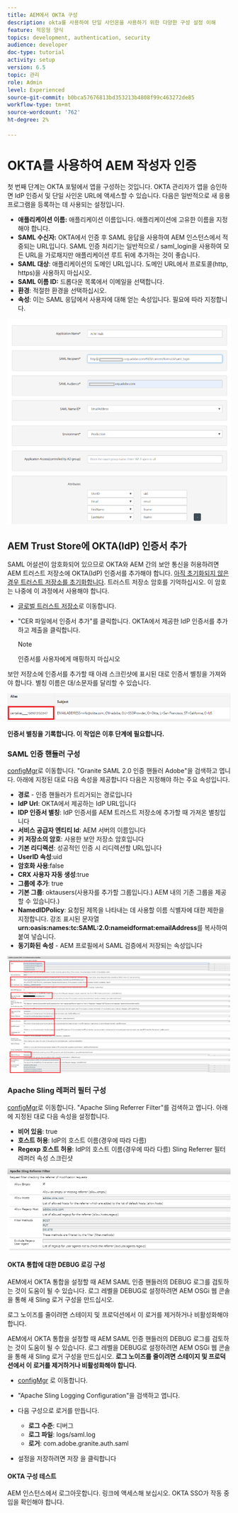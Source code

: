 ```yaml
---
title: AEM에서 OKTA 구성
description: okta를 사용하여 단일 사인온을 사용하기 위한 다양한 구성 설정 이해
feature: 적응형 양식
topics: development, authentication, security
audience: developer
doc-type: tutorial
activity: setup
version: 6.5
topic: 관리
role: Admin
level: Experienced
source-git-commit: b0bca57676813bd353213b4808f99c463272de85
workflow-type: tm+mt
source-wordcount: '762'
ht-degree: 2%

---
```



# OKTA를 사용하여 AEM 작성자 인증

첫 번째 단계는 OKTA 포털에서 앱을 구성하는 것입니다. OKTA 관리자가 앱을 승인하면 IdP 인증서 및 단일 사인온 URL에 액세스할 수 있습니다. 다음은 일반적으로 새 응용 프로그램을 등록하는 데 사용되는 설정입니다.

* **애플리케이션 이름:** 애플리케이션 이름입니다. 애플리케이션에 고유한 이름을 지정해야 합니다.
* **SAML 수신자:**  OKTA에서 인증 후 SAML 응답을 사용하여 AEM 인스턴스에서 적중되는 URL입니다. SAML 인증 처리기는 일반적으로 / saml_login을 사용하여 모든 URL을 가로채지만 애플리케이션 루트 뒤에 추가하는 것이 좋습니다.
* **SAML 대상**: 애플리케이션의 도메인 URL입니다. 도메인 URL에서 프로토콜(http, https)을 사용하지 마십시오.
* **SAML 이름 ID:**  드롭다운 목록에서 이메일을 선택합니다.
* **환경**: 적절한 환경을 선택하십시오.
* **속성**: 이는 SAML 응답에서 사용자에 대해 얻는 속성입니다. 필요에 따라 지정합니다.


![okta 애플리케이션](assets/okta-app-settings-blurred.PNG)


## AEM Trust Store에 OKTA(IdP) 인증서 추가

SAML 어설션이 암호화되어 있으므로 OKTA와 AEM 간의 보안 통신을 허용하려면 AEM 트러스트 저장소에 OKTA(IdP) 인증서를 추가해야 합니다.
[아직 초기화되지 않은 경우 트러스트 저장소를 초기화합니다](http://localhost:4502/libs/granite/security/content/truststore.html).
트러스트 저장소 암호를 기억하십시오. 이 암호는 나중에 이 과정에서 사용해야 합니다.

* [글로벌 트러스트 저장소](http://localhost:4502/libs/granite/security/content/truststore.html)로 이동합니다.
* &quot;CER 파일에서 인증서 추가&quot;를 클릭합니다. OKTA에서 제공한 IdP 인증서를 추가하고 제출을 클릭합니다.

   >[!NOTE]
   >
   >인증서를 사용자에게 매핑하지 마십시오

보안 저장소에 인증서를 추가할 때 아래 스크린샷에 표시된 대로 인증서 별칭을 가져와야 합니다. 별칭 이름은 대/소문자를 달리할 수 있습니다.

![인증서 별칭](assets/cert-alias.PNG)

**인증서 별칭을 기록합니다. 이 작업은 이후 단계에 필요합니다.**

### SAML 인증 핸들러 구성

[configMgr](http://localhost:4502/system/console/configMgr)로 이동합니다.
&quot;Granite SAML 2.0 인증 핸들러 Adobe&quot;을 검색하고 엽니다.
아래에 지정된 대로 다음 속성을 제공합니다
다음은 지정해야 하는 주요 속성입니다.

* **경로**  - 인증 핸들러가 트리거되는 경로입니다
* **IdP Url**: OKTA에서 제공하는 IdP URL입니다
* **IDP 인증서 별칭**: IdP 인증서를 AEM 트러스트 저장소에 추가할 때 가져온 별칭입니다
* **서비스 공급자 엔티티 Id**: AEM 서버의 이름입니다
* **키 저장소의 암호**: 사용한 보안 저장소 암호입니다
* **기본 리디렉션**: 성공적인 인증 시 리디렉션할 URL입니다
* **UserID 속성**:uid
* **암호화 사용**:false
* **CRX 사용자 자동 생성**:true
* **그룹에 추가**: true
* **기본 그룹**: oktausers(사용자를 추가할 그룹입니다.) AEM 내의 기존 그룹을 제공할 수 있습니다.)
* **NamedIDPolicy**: 요청된 제목을 나타내는 데 사용할 이름 식별자에 대한 제한을 지정합니다. 강조 표시된 문자열 **urn:oasis:names:tc:SAML:2.0:nameidformat:emailAddress**&#x200B;를 복사하여 붙여 넣습니다.
* **동기화된 속성**  - AEM 프로필에서 SAML 검증에서 저장되는 속성입니다

![saml-authentication-handler](assets/saml-authentication-settings-blurred.PNG)

### Apache Sling 레퍼러 필터 구성

[configMgr](http://localhost:4502/system/console/configMgr)로 이동합니다.
&quot;Apache Sling Referrer Filter&quot;를 검색하고 엽니다. 아래에 지정된 대로 다음 속성을 설정합니다.

* **비어 있음**: true
* **호스트 허용**: IdP의 호스트 이름(경우에 따라 다름)
* **Regexp 호스트 허용**: IdP의 호스트 이름(경우에 따라 다름) Sling Referrer 필터 레퍼러 속성 스크린샷

![referrer-filter](assets/sling-referrer-filter.PNG)

#### OKTA 통합에 대한 DEBUG 로깅 구성

AEM에서 OKTA 통합을 설정할 때 AEM SAML 인증 핸들러의 DEBUG 로그를 검토하는 것이 도움이 될 수 있습니다. 로그 레벨을 DEBUG로 설정하려면 AEM OSGi 웹 콘솔을 통해 새 Sling 로거 구성을 만드십시오.

로그 노이즈를 줄이려면 스테이지 및 프로덕션에서 이 로거를 제거하거나 비활성화해야 합니다.

AEM에서 OKTA 통합을 설정할 때 AEM SAML 인증 핸들러의 DEBUG 로그를 검토하는 것이 도움이 될 수 있습니다. 로그 레벨을 DEBUG로 설정하려면 AEM OSGi 웹 콘솔을 통해 새 Sling 로거 구성을 만드십시오.
**로그 노이즈를 줄이려면 스테이지 및 프로덕션에서 이 로거를 제거하거나 비활성화해야 합니다.**
* [configMgr](http://localhost:4502/system/console/configMgr) 로 이동합니다.

* &quot;Apache Sling Logging Configuration&quot;을 검색하고 엽니다.
* 다음 구성으로 로거를 만듭니다.
   * **로그 수준**: 디버그
   * **로그 파일**: logs/saml.log
   * **로거**: com.adobe.granite.auth.saml
* 설정을 저장하려면 저장 을 클릭합니다



#### OKTA 구성 테스트

AEM 인스턴스에서 로그아웃합니다. 링크에 액세스해 보십시오. OKTA SSO가 작동 중임을 확인해야 합니다.
